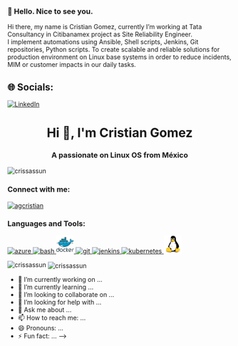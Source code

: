 ### :wave: Hello. Nice to see you.


Hi there, my name is Cristian Gomez, currently I’m working at Tata Consultancy in Citibanamex project as Site Reliability Engineer.<br>I implement automations using Ansible, Shell scripts, Jenkins, Git repositories, Python scripts. To create scalable and reliable solutions for production environment on Linux base systems in order to reduce incidents, MIM or customer impacts in our daily tasks.


## 🌐 Socials:
[![LinkedIn](https://img.shields.io/badge/LinkedIn-%230077B5.svg?logo=linkedin&logoColor=white)](https://linkedin.com/in/agcristian) 
<h1 align="center">Hi 👋, I'm Cristian Gomez</h1>
<h3 align="center">A passionate on Linux OS from México</h3>

<p align="left"> <img src="https://komarev.com/ghpvc/?username=crissassun&label=Profile%20views&color=0e75b6&style=flat" alt="crissassun" /> </p>

<h3 align="left">Connect with me:</h3>
<p align="left">
<a href="https://linkedin.com/in/agcristian" target="blank"><img align="center" src="https://raw.githubusercontent.com/rahuldkjain/github-profile-readme-generator/master/src/images/icons/Social/linked-in-alt.svg" alt="agcristian" height="30" width="40" /></a>
</p>

<h3 align="left">Languages and Tools:</h3>
<p align="left"> <a href="https://azure.microsoft.com/en-in/" target="_blank" rel="noreferrer"> <img src="https://www.vectorlogo.zone/logos/microsoft_azure/microsoft_azure-icon.svg" alt="azure" width="40" height="40"/> </a> <a href="https://www.gnu.org/software/bash/" target="_blank" rel="noreferrer"> <img src="https://www.vectorlogo.zone/logos/gnu_bash/gnu_bash-icon.svg" alt="bash" width="40" height="40"/> </a> <a href="https://www.docker.com/" target="_blank" rel="noreferrer"> <img src="https://raw.githubusercontent.com/devicons/devicon/master/icons/docker/docker-original-wordmark.svg" alt="docker" width="40" height="40"/> </a> <a href="https://git-scm.com/" target="_blank" rel="noreferrer"> <img src="https://www.vectorlogo.zone/logos/git-scm/git-scm-icon.svg" alt="git" width="40" height="40"/> </a> <a href="https://www.jenkins.io" target="_blank" rel="noreferrer"> <img src="https://www.vectorlogo.zone/logos/jenkins/jenkins-icon.svg" alt="jenkins" width="40" height="40"/> </a> <a href="https://kubernetes.io" target="_blank" rel="noreferrer"> <img src="https://www.vectorlogo.zone/logos/kubernetes/kubernetes-icon.svg" alt="kubernetes" width="40" height="40"/> </a> <a href="https://www.linux.org/" target="_blank" rel="noreferrer"> <img src="https://raw.githubusercontent.com/devicons/devicon/master/icons/linux/linux-original.svg" alt="linux" width="40" height="40"/> </a> </p>

<p><img align="left" src="https://github-readme-stats.vercel.app/api/top-langs?username=crissassun&show_icons=true&locale=en&layout=compact" alt="crissassun" /></p>

<p>&nbsp;<img align="center" src="https://github-readme-stats.vercel.app/api?username=crissassun&show_icons=true&locale=en" alt="crissassun" /></p>


- 🔭 I’m currently working on ...
- 🌱 I’m currently learning ...
- 👯 I’m looking to collaborate on ...
- 🤔 I’m looking for help with ...
- 💬 Ask me about ...
- 📫 How to reach me: ...
- 😄 Pronouns: ...
- ⚡ Fun fact: ...
-->
